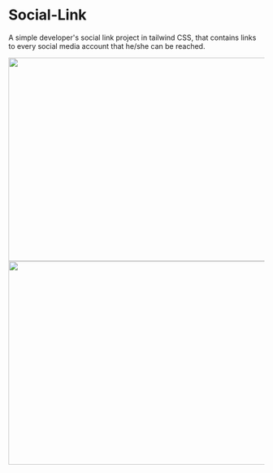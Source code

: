 # Social-Link
A simple developer's social link project in tailwind CSS, that contains links to every social media account that he/she can be reached.

<img src="https://github.com/Marx-wrld/Social-Link/assets/105711066/cbfb8ad4-037a-4bb7-bc29-d78ff69065cf.jpg" width="800" height="400" align="right"/>
<img src="https://github.com/Marx-wrld/Social-Link/assets/105711066/caf23e7d-90ae-47bf-9c73-747e775ddf3d.jpg" width="800" height="400" align="right"/>
